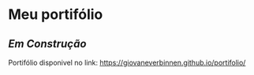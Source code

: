 # Meu portifólio

## *Em Construção*
Portifólio disponivel no link: https://giovaneverbinnen.github.io/portifolio/
